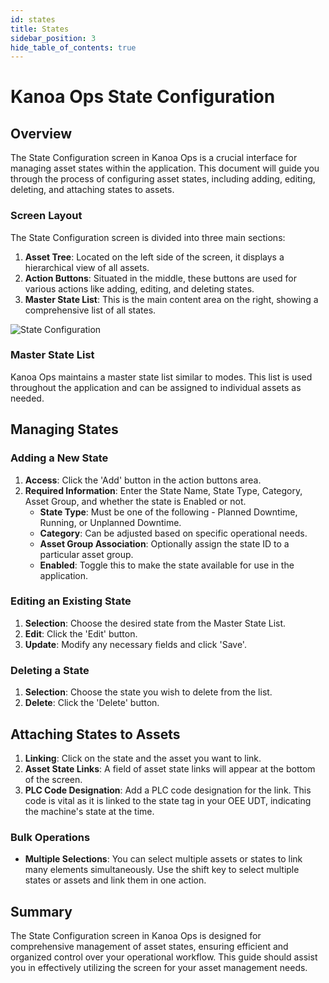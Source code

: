 ```yaml
---
id: states
title: States
sidebar_position: 3
hide_table_of_contents: true
---
```


# Kanoa Ops State Configuration

## Overview

The State Configuration screen in Kanoa Ops is a crucial interface for managing asset states within the application. This document will guide you through the process of configuring asset states, including adding, editing, deleting, and attaching states to assets.

### Screen Layout

The State Configuration screen is divided into three main sections:

1. **Asset Tree**: Located on the left side of the screen, it displays a hierarchical view of all assets.
2. **Action Buttons**: Situated in the middle, these buttons are used for various actions like adding, editing, and deleting states.
3. **Master State List**: This is the main content area on the right, showing a comprehensive list of all states.

![State Configuration](/img/ops-config-state.png)

### Master State List

Kanoa Ops maintains a master state list similar to modes. This list is used throughout the application and can be assigned to individual assets as needed.

## Managing States

### Adding a New State

1. **Access**: Click the 'Add' button in the action buttons area.
2. **Required Information**: Enter the State Name, State Type, Category, Asset Group, and whether the state is Enabled or not.
   - **State Type**: Must be one of the following - Planned Downtime, Running, or Unplanned Downtime.
   - **Category**: Can be adjusted based on specific operational needs.
   - **Asset Group Association**: Optionally assign the state ID to a particular asset group.
   - **Enabled**: Toggle this to make the state available for use in the application.

### Editing an Existing State

1. **Selection**: Choose the desired state from the Master State List.
2. **Edit**: Click the 'Edit' button.
3. **Update**: Modify any necessary fields and click 'Save'.

### Deleting a State

1. **Selection**: Choose the state you wish to delete from the list.
2. **Delete**: Click the 'Delete' button.

## Attaching States to Assets

1. **Linking**: Click on the state and the asset you want to link.
2. **Asset State Links**: A field of asset state links will appear at the bottom of the screen.
3. **PLC Code Designation**: Add a PLC code designation for the link. This code is vital as it is linked to the state tag in your OEE UDT, indicating the machine's state at the time.

### Bulk Operations

- **Multiple Selections**: You can select multiple assets or states to link many elements simultaneously. Use the shift key to select multiple states or assets and link them in one action.

## Summary

The State Configuration screen in Kanoa Ops is designed for comprehensive management of asset states, ensuring efficient and organized control over your operational workflow. This guide should assist you in effectively utilizing the screen for your asset management needs.
